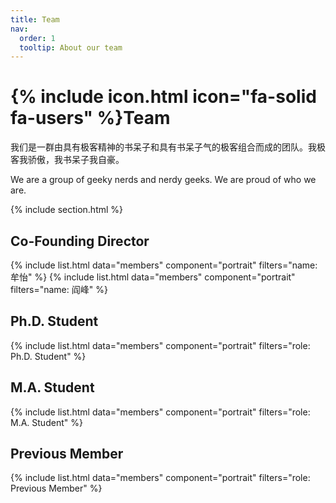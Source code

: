 ```yaml
---
title: Team
nav:
  order: 1
  tooltip: About our team
---
```


# {% include icon.html icon="fa-solid fa-users" %}Team

我们是一群由具有极客精神的书呆子和具有书呆子气的极客组合而成的团队。我极客我骄傲，我书呆子我自豪。

We are a group of geeky nerds and nerdy geeks. We are proud of who we are.

{% include section.html %}

## Co-Founding Director

{% include list.html data="members" component="portrait" filters="name: 牟怡" %}
{% include list.html data="members" component="portrait" filters="name: 阎峰" %}

## Ph.D. Student

{% include list.html data="members" component="portrait" filters="role: Ph.D. Student" %}

## M.A. Student

{% include list.html data="members" component="portrait" filters="role: M.A. Student" %}

## Previous Member

{% include list.html data="members" component="portrait" filters="role: Previous Member" %}